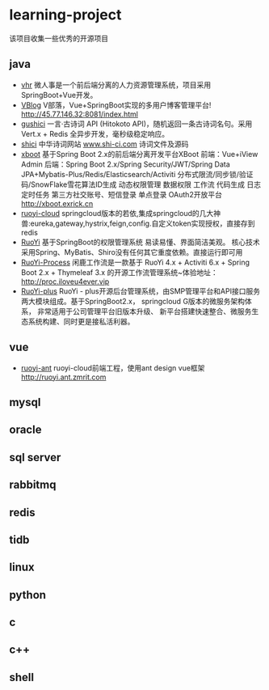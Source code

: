 # learning-project
该项目收集一些优秀的开源项目

## java
* [vhr](https://github.com/lenve/vhr)  微人事是一个前后端分离的人力资源管理系统，项目采用SpringBoot+Vue开发。
* [VBlog](https://github.com/lenve/VBlog)  V部落，Vue+SpringBoot实现的多用户博客管理平台! http://45.77.146.32:8081/index.html
* [gushici](https://github.com/xenv/gushici)  一言·古诗词 API (Hitokoto API)，随机返回一条古诗词名句。采用 Vert.x + Redis 全异步开发，毫秒级稳定响应。
* [shici](https://github.com/michaelliao/shici)  中华诗词网站 www.shi-ci.com 诗词文件及源码
* [xboot](https://github.com/Exrick/xboot)  基于Spring Boot 2.x的前后端分离开发平台XBoot 前端：Vue+iView Admin 后端：Spring Boot 2.x/Spring Security/JWT/Spring Data JPA+Mybatis-Plus/Redis/Elasticsearch/Activiti 分布式限流/同步锁/验证码/SnowFlake雪花算法ID生成 动态权限管理 数据权限 工作流 代码生成 日志 定时任务 第三方社交账号、短信登录 单点登录 OAuth2开放平台 http://xboot.exrick.cn
* [ruoyi-cloud](https://github.com/zhangmrit/ruoyi-cloud)  springcloud版本的若依,集成springcloud的几大神兽:eureka,gateway,hystrix,feign,config.自定义token实现授权，直接存到redis 
* [RuoYi](https://gitee.com/y_project/RuoYi)  基于SpringBoot的权限管理系统 易读易懂、界面简洁美观。 核心技术采用Spring、MyBatis、Shiro没有任何其它重度依赖。直接运行即可用 
* [RuoYi-Process](https://gitee.com/calvinhwang123/RuoYi-Process) 闲鹿工作流是一款基于 RuoYi 4.x + Activiti 6.x + Spring Boot 2.x + Thymeleaf 3.x 的开源工作流管理系统~体验地址：http://proc.iloveu4ever.vip 
* [RuoYi-plus](https://gitee.com/aimeng2017/RuoYi-plus/tree/master)  RuoYi - plus开源后台管理系统，由SMP管理平台和API接口服务两大模块组成。基于SpringBoot2.x， springcloud G版本的微服务架构体系， 非常适用于公司管理平台旧版本升级、 新平台搭建快速整合、微服务生态系统构建、同时更是接私活利器。 
## vue 
* [ruoyi-ant](https://github.com/zhangmrit/ruoyi-ant)  ruoyi-cloud前端工程，使用ant design vue框架 http://ruoyi.ant.zmrit.com
## mysql
## oracle
## sql server
## rabbitmq
## redis
## tidb
## linux
## python
## c
## c++
## shell

